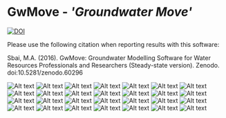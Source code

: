 # GwMove - *'Groundwater Move'* 
[![DOI](https://zenodo.org/badge/23898/Sbai7/GwMove.svg)](https://zenodo.org/badge/latestdoi/23898/Sbai7/GwMove)

Please use the following citation when reporting results with this software:

Sbai, M.A. (2016). GwMove: Groundwater Modelling Software for Water Resources Professionals and Researchers (Steady-state version). Zenodo. doi:10.5281/zenodo.60296

![Alt text](pictures/fr/Diapositive1.GIF?raw=true "")
![Alt text](pictures/fr/Diapositive2.GIF?raw=true "")
![Alt text](pictures/fr/Diapositive3.GIF?raw=true "")
![Alt text](pictures/fr/Diapositive4.GIF?raw=true "")
![Alt text](pictures/fr/Diapositive5.GIF?raw=true "")
![Alt text](pictures/fr/Diapositive6.GIF?raw=true "")
![Alt text](pictures/fr/Diapositive7.GIF?raw=true "")
![Alt text](pictures/fr/Diapositive8.GIF?raw=true "")
![Alt text](pictures/fr/Diapositive9.GIF?raw=true "")
![Alt text](pictures/fr/Diapositive10.GIF?raw=true "")
![Alt text](pictures/fr/Diapositive11.GIF?raw=true "")
![Alt text](pictures/fr/Diapositive12.GIF?raw=true "")
![Alt text](pictures/fr/Diapositive13.GIF?raw=true "")
![Alt text](pictures/fr/Diapositive14.GIF?raw=true "")
![Alt text](pictures/fr/Diapositive15.GIF?raw=true "")
![Alt text](pictures/fr/Diapositive16.GIF?raw=true "")
![Alt text](pictures/fr/Diapositive17.GIF?raw=true "")
![Alt text](pictures/fr/Diapositive18.GIF?raw=true "")
![Alt text](pictures/fr/Diapositive19.GIF?raw=true "")
![Alt text](pictures/fr/Diapositive20.GIF?raw=true "")
![Alt text](pictures/fr/Diapositive21.GIF?raw=true "")
![Alt text](pictures/fr/Diapositive22.GIF?raw=true "")
![Alt text](pictures/fr/Diapositive23.GIF?raw=true "")
![Alt text](pictures/fr/Diapositive24.GIF?raw=true "")
![Alt text](pictures/fr/Diapositive25.GIF?raw=true "")
![Alt text](pictures/fr/Diapositive26.GIF?raw=true "")
![Alt text](pictures/fr/Diapositive27.GIF?raw=true "")
![Alt text](pictures/fr/Diapositive28.GIF?raw=true "")
